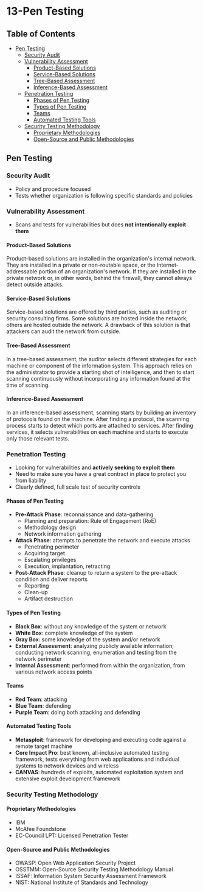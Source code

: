 # 13-Pen Testing

## Table of Contents

- [Pen Testing](13-pen_testing.md#pen-testing)
  - [Security Audit](13-pen_testing.md#security-audit)
  - [Vulnerability Assessment](13-pen_testing.md#vulnerability-assessment)
    - [Product-Based Solutions](13-pen_testing.md#product-based-solutions)
    - [Service-Based Solutions](13-pen_testing.md#service-based-solutions)
    - [Tree-Based Assessment](13-pen_testing.md#tree-based-assessment)
    - [Inference-Based Assessment](13-pen_testing.md#inference-based-assessment)
  - [Penetration Testing](13-pen_testing.md#penetration-testing)
    - [Phases of Pen Testing](13-pen_testing.md#phases-of-pen-testing)
    - [Types of Pen Testing](13-pen_testing.md#types-of-pen-testing)
    - [Teams](13-pen_testing.md#teams)
    - [Automated Testing Tools](13-pen_testing.md#automated-testing-tools)
  - [Security Testing Methodology](13-pen_testing.md#security-testing-methodology)
    - [Proprietary Methodologies](13-pen_testing.md#proprietary-methodologies)
    - [Open-Source and Public Methodologies](13-pen_testing.md#open-source-and-public-methodologies)

## Pen Testing

### Security Audit

- Policy and procedure focused
- Tests whether organization is following specific standards and policies

### Vulnerability Assessment

- Scans and tests for vulnerabilities but does **not intentionally exploit them**

#### Product-Based Solutions

Product-based solutions are installed in the organization's internal network. They are installed in a private or non-routable space, or the Internet-addressable portion of an organization's network. If they are installed in the private network or, in other words, behind the firewall, they cannot always detect outside attacks.

#### Service-Based Solutions

Service-based solutions are offered by third parties, such as auditing or security consulting firms. Some solutions are hosted inside the network; others are hosted outside the network. A drawback of this solution is that attackers can audit the network from outside.

#### Tree-Based Assessment

In a tree-based assessment, the auditor selects different strategies for each machine or component of the information system. This approach relies on the administrator to provide a starting shot of intelligence, and then to start scanning continuously without incorporating any information found at the time of scanning.

#### Inference-Based Assessment

In an inference-based assessment, scanning starts by building an inventory of protocols found on the machine. After finding a protocol, the scanning process starts to detect which ports are attached to services. After finding services, it selects vulnerabilities on each machine and starts to execute only those relevant tests.

### Penetration Testing

- Looking for vulnerabilities and **actively seeking to exploit them**
- Need to make sure you have a great contract in place to protect you from liability
- Clearly defined, full scale test of security controls

#### Phases of Pen Testing

- **Pre-Attack Phase**: reconnaissance and data-gathering
  - Planning and preparation: Rule of Engagement \(RoE\)
  - Methodology design
  - Network information gathering
- **Attack Phase**: attempts to penetrate the network and execute attacks
  - Penetrating perimeter
  - Acquiring target
  - Escalating privileges
  - Execution, implantation, retracting
- **Post-Attack Phase**: cleanup to return a system to the pre-attack condition and deliver reports
  - Reporting
  - Clean-up
  - Artifact destruction

#### Types of Pen Testing

- **Black Box**: without any knowledge of the system or network
- **White Box**: complete knowledge of the system
- **Gray Box**: some knowledge of the system and/or network
- **External Assessment**: analyzing publicly available information; conducting network scanning, enumeration and testing from the network perimeter
- **Internal Assessment**: performed from within the organization, from various network access points

#### Teams

- **Red Team**: attacking
- **Blue Team**: defending
- **Purple Team**: doing both attacking and defending

#### Automated Testing Tools

- **Metasploit**: framework for developing and executing code against a remote target machine
- **Core Impact Pro**: best known, all-inclusive automated testing framework, tests everything from web applications and individual systems to network devices and wireless
- **CANVAS**: hundreds of exploits, automated exploitation system and extensive exploit development framework

### Security Testing Methodology

#### Proprietary Methodologies

- IBM
- McAfee Foundstone
- EC-Council LPT: Licensed Penetration Tester

#### Open-Source and Public Methodologies

- OWASP: Open Web Application Security Project
- OSSTMM: Open-Source Security Testing Methodology Manual
- ISSAF: Information System Security Assessment Framework
- NIST: National Institute of Standards and Technology
